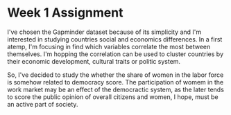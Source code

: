 # Week 1 Assignment

I've chosen the Gapminder dataset because of its simplicity and I'm interested in studying countries social and economics differences. In a first atemp, I'm focusing in find which variables correlate the most between themselves. I'm hopping the correlation can be used to cluster countries by their economic development, cultural traits or politic system.

So, I've decided to study the whether the share of women in the labor force is somehow related to democracy score. The participation of womem in the work market may be an effect of the democractic system, as the later tends to score the public opinion of overall citizens and women, I hope, must be an active part of society.
